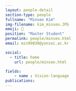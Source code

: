 ```yaml
---
layout: people-detail
section-type: people
fullname: "Minseo Kim"
img-filename: kim_minseo.JPG
emoji: 🏀
position: "Master Student"
permalink: people/minseo.html
email: min99830@yonsei.ac.kr

social:
  - title: home
    url: people/minseo.html

fields:
    - name : Vision-language
publications:
---
```

